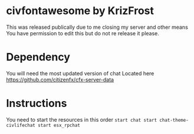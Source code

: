 # civfontawesome by KrizFrost
This was released publically due to me closing my server and other means 
You have permission to edit this but do not re release it please. 

# Dependency
You will need the most updated version of chat
Located here 
https://github.com/citizenfx/cfx-server-data 

# Instructions
You need to start the resources in this order
``start chat
start chat-theme-civlifechat
start esx_rpchat``